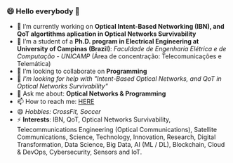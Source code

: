 ### 😄 Hello everybody 👋

<!--
**felipeescallon/felipeescallon** is a ✨ _special_ ✨ repository because its `README.md` (this file) appears on your GitHub profile.

Here are some ideas to get you started:
-->
- 🔭 I’m currently working on **Optical Intent-Based Networking (IBN), and QoT algortithms aplication in Optical Networks Survivability**
- 🌱 I’m a student of a **Ph.D. program in Electrical Engineering at University of Campinas (Brazil)**: *Faculdade de Engenharia Elétrica e de Computação - UNICAMP* (Área de concentração: Telecomunicações e Telemática)
- 👯 I’m looking to collaborate on **Programming**
- 🤔 *I’m looking for help with "Intent-Based Optical Networks, and QoT in Optical Networks Survivability"*
- 💬 Ask me about: **Optical Networks & Programming**
- 📫 How to reach me: [HERE](https://felipeescallon.github.io/felipeescallon.io/) 
- 😄 *Hobbies: CrossFit, Soccer*
- ⚡ **Interests**: IBN, QoT, Optical Networks Survivability, Telecommunications Engineering (Optical Communications), Satellite Communications, Science, Technology, Innovation, Research, Digital Transformation, Data Science, Big Data, AI (ML / DL), Blockchain, Cloud & DevOps, Cybersecurity, Sensors and IoT.

